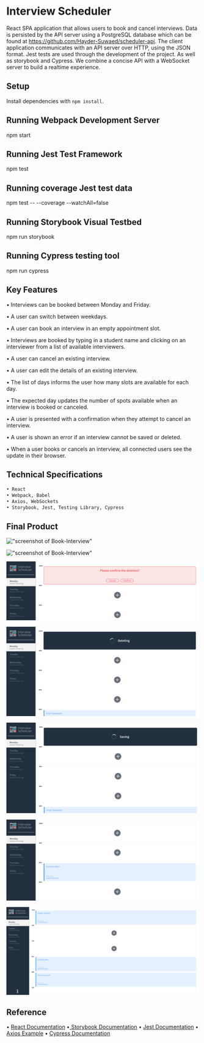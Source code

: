 # Interview Scheduler

React SPA application that allows users to book and cancel interviews. Data is persisted by the API server using a PostgreSQL database which can be found at https://github.com/Hayder-Suwaed/scheduler-api. The client application communicates with an API server over HTTP, using the JSON format. Jest tests are used through the development of the project. As well as storybook and Cypress. We combine a concise API with a WebSocket server to build a realtime experience.

## Setup

Install dependencies with `npm install`.

## Running Webpack Development Server

npm start

## Running Jest Test Framework

npm test

## Running coverage Jest test data

npm test -- --coverage --watchAll=false

## Running Storybook Visual Testbed

npm run storybook

## Running Cypress testing tool

npm run cypress

## Key Features

• Interviews can be booked between Monday and Friday.

• A user can switch between weekdays.

• A user can book an interview in an empty appointment slot.

• Interviews are booked by typing in a student name and clicking on an interviewer from a list of available interviewers.

• A user can cancel an existing interview.

• A user can edit the details of an existing interview.

• The list of days informs the user how many slots are available for each day.

• The expected day updates the number of spots available when an interview is booked or canceled.

• A user is presented with a confirmation when they attempt to cancel an interview.

• A user is shown an error if an interview cannot be saved or deleted.

• When a user books or cancels an interview, all connected users see the update in their browser.

## Technical Specifications

    • React
    • Webpack, Babel
    • Axios, WebSockets
    • Storybook, Jest, Testing Library, Cypress

## Final Product

!["screenshot of Book-Interview"](https://github.com/Hayder-Suwaed/scheduler/blob/master/public/images/Booking-Interview.png)

!["screenshot of Book-Interview"](https://github.com/Hayder-Suwaed/scheduler/blob/master/public/images/Booking-Interview.png)

!["screenshot of Confirmation-before-Deleting"](https://github.com/Hayder-Suwaed/scheduler/blob/master/public/images/Confirmation%20of%20delete.png)

!["screenshot of Deleting"](https://github.com/Hayder-Suwaed/scheduler/blob/master/public/images/Deleting.png)

!["screenshot of Saving"](https://github.com/Hayder-Suwaed/scheduler/blob/master/public/images/Saving.png)

!["screenshot of Interviewer-Scheduler"](https://github.com/Hayder-Suwaed/scheduler/blob/master/public/images/main.png)

!["screenshot of Spots remaining"](https://github.com/Hayder-Suwaed/scheduler/blob/master/public/images/Spots-remaining.png)


## Reference

• [React Documentation](https://reactjs.org/docs/getting-started.html)
•[ Storybook Documentation](https://storybook.js.org/docs/basics/introduction/)
• [Jest Documentation](https://jestjs.io/docs/en/getting-started)
• [Axios Example](https://github.com/axios/axios)
• [Cypress Documentation](https://docs.cypress.io/guides/overview/why-cypress.html#In-a-nutshell)
